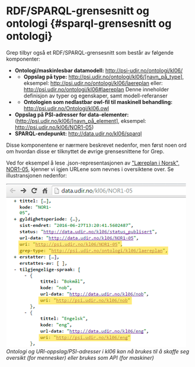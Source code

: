 # RDF/SPARQL-grensesnitt og ontologi {#sparql-grensesnitt og ontologi}
Grep tilbyr også et RDF/SPARQL-grensesnitt som består av følgende komponenter:
* **Ontologi/maskinlesbar datamodell:** http://psi-udir.no/ontologi/kl06/
* * **Oppslag på type:** http://psi.udir.no/ontologi/kl06/[navn_på_type],
eksempel:
http://psi.udir.no/ontologi/kl06/laereplan 
eller: http://psi.udir.no/ontologi/kl06#laereplan
Denne inneholder definisjon av typer og egenskaper, samt modell-referanser
* * **Ontologien som nedlastbar owl-fil til maskinell behandling:** http://psi.udir.no/Ontologi/kl06.owl
* **Oppslag på PSI-adresser for data-elementer:** (http://psi.udir.no/kl06/[navn_på_element], eksempel:
http://psi.udir.no/kl06/NOR1-05)
* **SPARQL-endepunkt:**
http://data.udir.no/kl06/sparql

Disse komponentene er nærmere beskrevet nedenfor, men først noen ord om hvordan disse er tilknyttet de øvrige grensesnittene for Grep.

Ved for eksempel å lese .json-representasjonen av 
["Læreplan i Norsk", NOR1-05](http://data.udir.no/kl06/NOR1-05), kjenner vi igjen URLene som nevnes i oversiktene over. Se illustransjonen nedenfor:

![](illustrasjon_nor1-05_json.png)
*Ontologi og URI-oppslag/PSI-adresser i kl06 kan nå brukes til å skaffe seg oversikt (for mennesker) eller brukes som API (for maskiner)*






